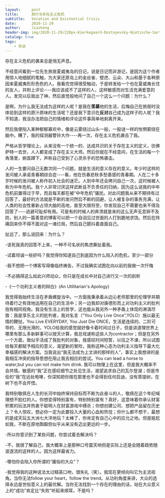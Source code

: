 ```yaml
---
layout:     post
title:      旅行与存在主义危机
subtitle:   Vocation and Existential Crisis
date:       2020-11-29
author:     Jiazheng
header-img: img/2020-11-29/220px-Kierkegaard-Dostoyevsky-Nietzsche-Sartre.jpg
catalog: true
tags:
    - 杂谈
---
```


存在主义危机的袭来总是悄无声息。

不经意间看到一位先生旅居夏威夷岛的日记，说是日记而非游记，是因为这个作者用惊人地细腻的笔触，为大家还原岛上的金丝雀、壁虎、云朵、大山和基于各种原因来夏威夷形形色色的人。我看完觉得很受触动，于是转发给一个也在夏威夷长住的友人，并附上评论----我应该成不了这样的人，这样敏感而对生活充满爱意的人。发完以后我出了神，然后直觉般地问了自己一个这么一个问题：为什么？

是啊，为什么我无法成为这样的人呢？是我在**羡慕**他的生活，后悔自己在旅居时没体验到这样的原汁原味的生活呢？还是我下意识在**反对**自己成为这样子的人呢？我不知道，我没办法把自己的情绪和评论这件事简单地剥离开来。

然后我便陷入某种郁郁寡欢中，像是云雾绕过山头一般，一股谜一样的怅惘萦绕在脑中。糟了，我的探测器警铃大作----再一次，存在主义危机袭击了我。

严格从哲学理论上，从来没有一个统一的、达成共识的关于存在主义的定义，彷佛萨特一去世，人人都变成了存在主义大师。然后你就在不经意间，在生活的每一个角落里，俯首蹲下，声称自己受到了心灵杀手的恐怖袭击。

人的一生要问自己无数次同一个问题，就是生活的意义存在的意义。年少时这样的发问被人承诺青春期综合症----看，他在伤春悲秋多愁善感的青春期。人在二十多岁时候的发问被人称作初入社会的迷茫。人到中年还会拷问自己一次，这时候被人称为中年危机。我个人非常讨厌这样武断且不负责任的归纳，因为这么说我的中年危机前置得过于早，而且每天都在被“中年危机”骚扰。对此问题我从来不期待有过回答了，最好的方法就是不断的发问然后不断的回避，让人被复杂的事务充满，让人类的社会性重新占领大脑的高地，直至大限将至，你发现自己不需要也来不得及回答了----逃避可耻却有用。可是有的时候人的奔溃就是来的这么无声无息猝不及防，别人的一篇善意的博客可以把一个自诩见过世面的人打到跪地求饶。然后在阵痛回来你不得不面对这一滩烂局，然后自己颤抖着直面自己。

扯远了，那么说回来：为什么？

-该死我真的回答不上来，一种不可名状的焦虑撕扯着我。

-试着坦诚一些好吗？我觉得你知道自己到底因为什么陷入的危机，至少一部分

-我不想把一个博客写得像临终祷告，不过我确实试图在向以前的我做一次忏悔

-不必搞得这么如此兴师动众，你只是在成长中对自己进行又一次的剖析

-《一个功利主义者的辩白》(An Utilitarian's Apology)

我觉得我始终生活在矛盾螺旋当中。一方面我秉承着从边沁老师那里的伦理学并期待着行之有效地运用在自己的生活中；另一边我却对康德形而上对功利主义的批判抱有相同视角。我没有生活上的哲学，这也能从我另外一种矛盾上体现的淋漓尽致：我是享乐主义的批判者，我对名言（“You Only Live Once”,YOLO）施以最无情的鞭挞，You Live EVERYDAY, You Just Die ONCE，生活是连续的、二阶可导的、无限光滑的，YOLO给我的感觉就好像卡着时间过日子，但是讲道理世界上哪里有那么多新鲜事可以按天计算，我总戏谑称这些人为contractor；但是在另外一个方面，我似乎活成了我批判的对象，我感叹时间短暂，以往之不谏，所以试图给每天都赋予相应的意义，渴望新的冒险，我称这种心态为功利主义指导下最大化幸福感的解决方案。当我说出“我无法成为上文讲的那样的人”，事实上我想讲的是我相互冲突的指导思想在阻止我去相应的尝试。You can lead a horse to water,but you can not make him drink. 我可以物理上在这里，但是我大概率不会共情。敏感的“我”正在感叹细节之处见生活，渴望追求自己的瓦尔登湖；但是市侩的“我”在远处咆哮，你深知把你按在那里也不会得到任何启迪，没有菩提树，在树下也不会开悟。

我特别敬佩在人生的长河中始终保持目标而不断为此奋斗的人，敬佩在这个年纪喊理想不脸红的人。你想变得特别富有，特别特别富有？真好，这意味着你承认财富积累的玩法并热衷于聪明人在财富游戏中搏杀；你想创建公司、想把产品留在历史上？令人惊叹，想必你一定为此要投入大量的心血和热忱；你什么都不想干，最想的是成天玩五大洲七大洋地玩？太棒了，你肯定有自己心中的应允之地。但是尴尬如我，不断在原地踟蹰但似乎从来没有迈出更远的一步。

-所以你意识到了某些问题，你尝试着去解决吗？

-不，我很了解自己，我大概率上是那种口号震天响但是实际上还是会随着趋势随波逐流的这样的人。因为这样最省力。

-哪怕你会陷入你所谓的“庸俗的大众”？

-我觉得我的这种说法太过精英口吻，很失礼（笑）。我现在更倾向叫它为主流视角。当你无法follow your heart，follow the trend。从功利角度来讲，大众的选择永远是世俗意义上的最优解。当你无法找到一个存在的理由的话，站在大众意义上的“成功”肯定比“失败”听起来顺耳，不是吗？